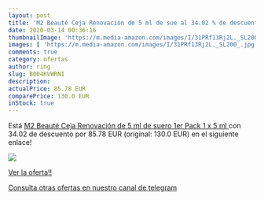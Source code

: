 ```yaml
---
layout: post
title: 'M2 Beauté Ceja Renovación de 5 ml de sue al 34.02 % de descuento'
date: 2020-03-14 00:36:16
thumbnailImage: 'https://m.media-amazon.com/images/I/31PRf13Rj2L._SL200_.jpg'
images: [ 'https://m.media-amazon.com/images/I/31PRf13Rj2L._SL200_.jpg' ]
comments: true
category: ofertas
author: ring
slug: B004KVWRNI
description:
actualPrice: 85.78 EUR
comparePrice: 130.0 EUR
inStock: true
---
```


Está [M2 Beauté Ceja Renovación de 5 ml de suero  1er Pack  1 x 5 ml ](https://www.amazon.com/dp/B004KVWRNI/?tag=redken08-20) con 34.02 de descuento por 85.78 EUR (original: 130.0 EUR) en el siguiente enlace!

[![](https://m.media-amazon.com/images/I/31PRf13Rj2L._SL200_.jpg)](https://www.amazon.com/dp/B004KVWRNI/?tag=redken08-20)

[Ver la oferta!!](https://www.amazon.com/dp/B004KVWRNI/?tag=redken08-20)

[Consulta otras ofertas en nuestro canal de telegram](https://t.me/s/ofertas25)
